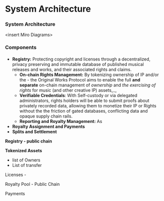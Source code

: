 # System Architecture

### &#x20;System Architecture

\<insert Miro Diagrams>

### Components



####

* **Registry:** Protecting copyright and licenses through a decentralized, privacy preserving and immutable database of published musical releases and works, and their associated rights and claims.
  * **On-chain Rights Management:** By tokenizing ownership of IP and/or the  - the Original Works Protocol aims to enable the full **and separate** on-chain management of _ownership_ and _the_ _exercising of rights_ for music (and other creative IP) assets_._&#x20;
  * **Verifiable Credentials**: With Self-custody or via delegated administrators, rights holders will be able to submit proofs about privately recorded data, allowing them to monetize their IP or Rights without the the friction of gated databases, conflicting data and opaque supply chain rails.&#x20;
  * **Reporting and Royalty Management:** As&#x20;
* **Royalty Assignment and Payments**&#x20;
* **Splits and Settlement**&#x20;



**Registry - public chain**

**Tokenized Assets**&#x20;

* list of Owners
* List of transfer

Licenses -&#x20;

Royalty Pool - Public Chain&#x20;

Payments&#x20;
